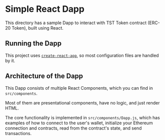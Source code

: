# Simple React Dapp

This directory has a sample Dapp to interact with TST Token contract (ERC-20 Token), built using
React.

## Running the Dapp

This project uses [`create-react-app`](https://create-react-app.dev/), so most
configuration files are handled by it.

## Architecture of the Dapp

This Dapp consists of multiple React Components, which you can find in
`src/components`.

Most of them are presentational components, have no logic, and just render HTML.

The core functionality is implemented in `src/components/Dapp.js`, which has
examples of how to connect to the user's wallet, initialize your Ethereum
connection and contracts, read from the contract's state, and send transactions.
